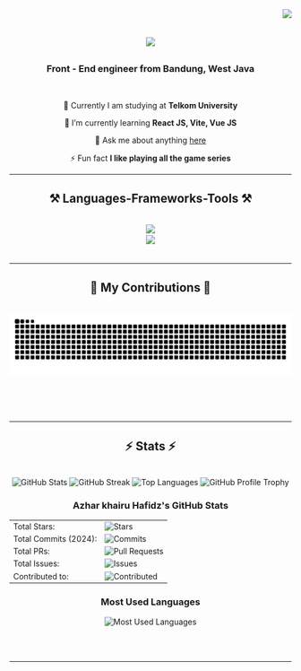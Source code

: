 <img align="right" src="https://visitor-badge.laobi.icu/badge?page_id=salesp07.salesp07" />

<h1 align="center">
    <img src="https://readme-typing-svg.herokuapp.com/?font=Righteous&size=35&center=true&vCenter=true&width=500&height=70&duration=4000&lines=Hi+There!+👋;+I'm+JemJeeqt!;" />
</h1>

<h3 align="center">Front - End engineer from Bandung, West Java</h3>

<br/>

<div align="center">
 
 🔭 Currently I am studying at **Telkom University**
 
 🌱 I’m currently learning **React JS, Vite, Vue JS**

💬 Ask me about anything [here](https://www.instagram.com/_zharkhrh/)

⚡ Fun fact **I like playing all the game series**

 </div>
 


 <hr/>
 
<h2 align="center">⚒️ Languages-Frameworks-Tools ⚒️</h2>
<br/>
<div align="center">
    <img src="https://skillicons.dev/icons?i=react,bootstrap,html,css,vscode,github,figma,tailwind,git" />
<br/>
    <img src="https://skillicons.dev/icons?i=nodejs,python,javascript,typescript,java,nextjs,mysql" /><br>
</div>

<br/>
<hr/>

<div align="center">
  <h2>🐍 My Contributions 🐍</h2>
  <br>
  <img alt="snake eating my contributions" src="https://raw.githubusercontent.com/Jemjeqt/Jemjeqt/output/github-contribution-grid-snake.svg" />
  
  <br/><br/><br/>
</div>

<hr/>

<h2 align="center">⚡ Stats ⚡</h2>
<br>
<div align=center>
  <!-- GitHub Stats Card -->
  <img width="390" src="https://github-readme-stats.vercel.app/api?username=Jemjeqt&show_icons=true&theme=tokyonight&hide_border=true&include_all_commits=true&count_private=true" alt="GitHub Stats" />
  
  <!-- GitHub Streak Stats -->
  <img width="390" src="https://streak-stats.demolab.com?user=Jemjeqt&theme=tokyonight&hide_border=true" alt="GitHub Streak" />

  <!-- Top Languages Card -->
  <img width="390" src="https://github-readme-stats.vercel.app/api/top-langs/?username=Jemjeqt&theme=tokyonight&hide_border=true&layout=compact&langs_count=8" alt="Top Languages" />

  <!-- GitHub Profile Trophy -->
  <img width="800" src="https://github-profile-trophy.vercel.app/?username=Jemjeqt&theme=tokyonight&no-frame=true&column=8" alt="GitHub Profile Trophy" />

  <!-- Additional GitHub Stats in Card Format -->
  <div align="center">
    <h3>Azhar khairu Hafidz's GitHub Stats</h3>
    <table>
      <tr>
        <td>Total Stars:</td>
        <td><img alt="Stars" src="https://img.shields.io/github/stars/Jemjeqt?style=flat-square&labelColor=343b41"/></td>
      </tr>
      <tr>
        <td>Total Commits (2024):</td>
        <td><img alt="Commits" src="https://img.shields.io/github/commit-activity/y/Jemjeqt/Jemjeqt?style=flat-square&labelColor=343b41"/></td>
      </tr>
      <tr>
        <td>Total PRs:</td>
        <td><img alt="Pull Requests" src="https://img.shields.io/github/issues-pr/Jemjeqt/Jemjeqt?style=flat-square&labelColor=343b41"/></td>
      </tr>
      <tr>
        <td>Total Issues:</td>
        <td><img alt="Issues" src="https://img.shields.io/github/issues/Jemjeqt/Jemjeqt?style=flat-square&labelColor=343b41"/></td>
      </tr>
      <tr>
        <td>Contributed to:</td>
        <td><img alt="Contributed" src="https://img.shields.io/github/contributors/Jemjeqt/Jemjeqt?style=flat-square&labelColor=343b41"/></td>
      </tr>
    </table>
  </div>

  <!-- Most Used Languages Chart -->
  <div align="center">
    <h3>Most Used Languages</h3>
    <img src="https://github-readme-stats.vercel.app/api/top-langs/?username=Jemjeqt&layout=compact&theme=tokyonight&hide_border=true" alt="Most Used Languages" />
  </div>
</div>

<br/><br/>

<hr/>
